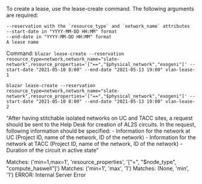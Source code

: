 
To create a lease, use the lease-create command. The following arguments are required:

    --reservation with the `resource_type` and `network_name` attributes
    --start-date in "YYYY-MM-DD HH:MM" format
    --end-date in "YYYY-MM-DD HH:MM" format
    A lease name


Command:
`blazar lease-create --reservation resource_type=network,network_name="slate-network",resource_properties='["==","$physical_network","exogeni"]' --start-date "2021-05-10 8:00" --end-date "2021-05-13 19:00" vlan-lease-1`

`blazar lease-create --reservation resource_type=network,network_name="slate-network",resource_properties='["==","$physical_network","exogeni"]' --start-date "2021-05-10 8:00" --end-date "2021-05-13 19:00" vlan-lease-2`

"After having stitchable isolated networks on UC and TACC sites, a request should be sent to the Help Desk for creation of AL2S circuits. In the request, following information should be specified: - Information for the network at UC (Project ID, name of the network, ID of the network) - Information for the network at TACC (Project ID, name of the network, ID of the network) - Duration of the circuit in active state"


Matches: ('min=1,max=1', 'resource_properties', '["=", "$node_type", "compute_haswell"]')
Matches: ('min=1', 'max', '1')
Matches: (None, 'min', '1')
ERROR: Internal Server Error

